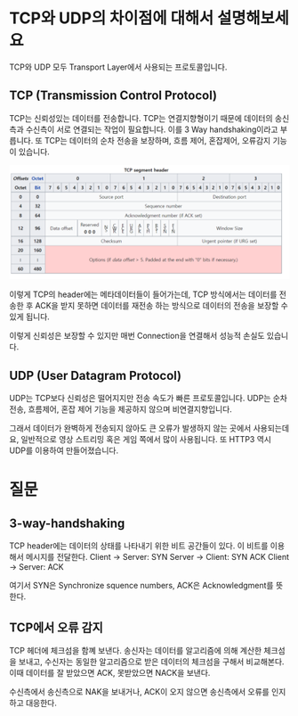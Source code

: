# TCP와 UDP의 차이점에 대해서 설명해보세요

TCP와 UDP 모두 Transport Layer에서 사용되는 프로토콜입니다. 

## TCP (Transmission Control Protocol)
TCP는 신뢰성있는 데이터를 전송합니다. TCP는 연결지향형이기 때문에 데이터의 송신측과 수신측이 서로 연결되는 작업이 필요합니다. 
이를 3 Way handshaking이라고 부릅니다. 또 TCP는 데이터의 순차 전송을 보장하며, 흐름 제어, 혼잡제어, 오류감지 기능이 있습니다. 

![img.png](img.png)

이렇게 TCP의 header에는 메타데이터들이 들어가는데, TCP 방식에서는 데이터를 전송한 후 ACK을 받지 못하면 데이터를 재전송 하는 방식으로 
데이터의 전송을 보장할 수 있게 됩니다. 

이렇게 신뢰성은 보장할 수 있지만 매번 Connection을 연결해서 성능적 손실도 있습니다. 

## UDP (User Datagram Protocol)
UDP는 TCP보다 신뢰성은 떨어지지만 전송 속도가 빠른 프로토콜입니다. 
UDP는 순차전송, 흐름제어, 혼잡 제어 기능을 제공하지 않으며 비연결지향입니다. 

그래서 데이터가 완벽하게 전송되지 않아도 큰 오류가 발생하지 않는 곳에서 사용되는데요, 일반적으로 영상 스트리밍 혹은 게임 쪽에서 많이 사용됩니다. 
또 HTTP3 역시 UDP를 이용하여 만들어졌습니다. 

# 질문
## 3-way-handshaking
TCP header에는 데이터의 상태를 나타내기 위한 비트 공간들이 있다. 이 비트를 이용해서 메시지를 전달한다. 
Client -> Server: SYN
Server -> Client: SYN ACK
Client -> Server: ACK

여기서 SYN은 Synchronize squence numbers, ACK은 Acknowledgment를 뜻한다.


## TCP에서 오류 감지
TCP 헤더에 체크섬을 함꼐 보낸다. 송신자는 데이터를 알고리즘에 의해 계산한 체크섬을 보내고, 수신자는 동일한 알고리즘으로 받은 데이터의 체크섬을 구해서 비교해본다.
이때 데이터를 잘 받았으면 ACK, 못받았으면 NACK을 보낸다. 

수신측에서 송신측으로 NAK을 보내거나, ACK이 오지 않으면 송신측에서 오류를 인지하고 대응한다. 
